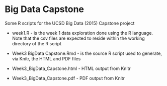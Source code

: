 # Big Data Capstone

Some R scripts for the UCSD Big Data (2015) Capstone project

* week1.R - is the week 1 data exploration done using the R language. Note that the csv files are expected to reside within the working directory of the R script

* Week3 BigData Capstone.Rmd - is the source R script used to generate, via Knitr, the HTML and PDF files

* Week3_BigData_Capstone.html - HTML output from Knitr

* Week3_BigData_Capstone.pdf - PDF output from Knitr
